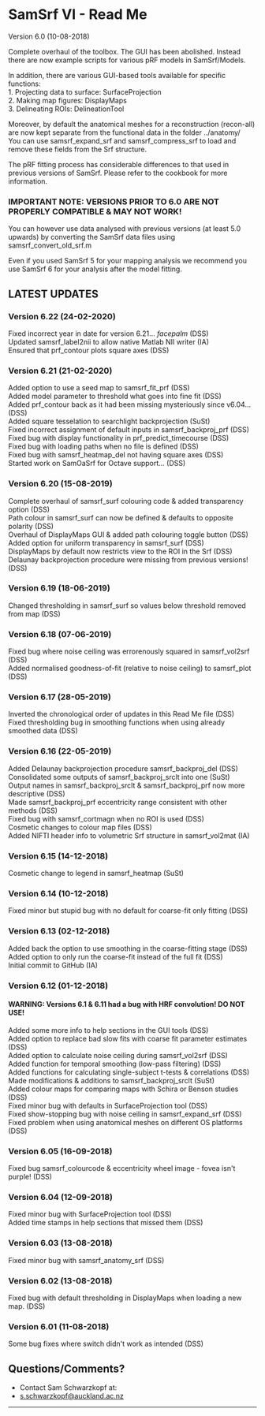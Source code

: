 # SamSrf VI - Read Me
Version 6.0 (10-08-2018)

Complete overhaul of the toolbox. The GUI has been abolished. Instead there are now example scripts for various pRF models in SamSrf/Models. 

In addition, there are various GUI-based tools available for specific functions:  
    1. Projecting data to surface:  SurfaceProjection  
    2. Making map figures:          DisplayMaps  
    3. Delineating ROIs:            DelineationTool  

Moreover, by default the anatomical meshes for a reconstruction (recon-all) are now kept separate from the functional data in the folder ../anatomy/  
You can use samsrf_expand_srf and samsrf_compress_srf to load and remove these fields from the Srf structure.  

The pRF fitting process has considerable differences to that used in previous versions of SamSrf. Please refer to the cookbook for more information.  

### IMPORTANT NOTE: VERSIONS PRIOR TO 6.0 ARE NOT PROPERLY COMPATIBLE & MAY NOT WORK!  

You can however use data analysed with previous versions (at least 5.0 upwards) by converting the SamSrf data files using samsrf_convert_old_srf.m  

Even if you used SamSrf 5 for your mapping analysis we recommend you use SamSrf 6 for your analysis after the model fitting.  

## LATEST UPDATES 

### Version 6.22 (24-02-2020)
Fixed incorrect year in date for version 6.21... *facepalm* (DSS)  
Updated samsrf_label2nii to allow native Matlab NII writer (IA)  
Ensured that prf_contour plots square axes (DSS)  

### Version 6.21 (21-02-2020)
Added option to use a seed map to samsrf_fit_prf (DSS)  
Added model parameter to threshold what goes into fine fit (DSS)  
Added prf_contour back as it had been missing mysteriously since v6.04... (DSS)  
Added square tesselation to searchlight backprojection (SuSt)  
Fixed incorrect assignment of default inputs in samsrf_backproj_prf (DSS)  
Fixed bug with display functionality in prf_predict_timecourse (DSS)  
Fixed bug with loading paths when no file is defined (DSS)  
Fixed bug with samsrf_heatmap_del not having square axes (DSS)  
Started work on SamOaSrf for Octave support... (DSS)  

### Version 6.20 (15-08-2019)
Complete overhaul of samsrf_surf colouring code & added transparency option (DSS)    
Path colour in samsrf_surf can now be defined & defaults to opposite polarity (DSS)    
Overhaul of DisplayMaps GUI & added path colouring toggle button (DSS)  
Added option for uniform transparency in samsrf_surf (DSS)  
DisplayMaps by default now restricts view to the ROI in the Srf (DSS)  
Delaunay backprojection procedure were missing from previous versions! (DSS)  

### Version 6.19 (18-06-2019)
Changed thresholding in samsrf_surf so values below threshold removed from map (DSS)  

### Version 6.18 (07-06-2019)
Fixed bug where noise ceiling was errorenously squared in samsrf_vol2srf (DSS)  
Added normalised goodness-of-fit (relative to noise ceiling) to samsrf_plot (DSS)  

### Version 6.17 (28-05-2019)
Inverted the chronological order of updates in this Read Me file (DSS)  
Fixed thresholding bug in smoothing functions when using already smoothed data (DSS)  

### Version 6.16 (22-05-2019) 
Added Delaunay backprojection procedure samsrf_backproj_del (DSS)  
Consolidated some outputs of samsrf_backproj_srclt into one (SuSt)  
Output names in samsrf_backproj_srclt & samsrf_backproj_prf now more descriptive (DSS)  
Made samsrf_backproj_prf eccentricity range consistent with other methods (DSS)  
Fixed bug with samsrf_cortmagn when no ROI is used (DSS)  
Cosmetic changes to colour map files (DSS)  
Added NIFTI header info to volumetric Srf structure in samsrf_vol2mat (IA)  

### Version 6.15 (14-12-2018)
Cosmetic change to legend in samsrf_heatmap (SuSt)  

### Version 6.14 (10-12-2018)  
Fixed minor but stupid bug with no default for coarse-fit only fitting (DSS)  

### Version 6.13 (02-12-2018)
Added back the option to use smoothing in the coarse-fitting stage (DSS)  
Added option to only run the coarse-fit instead of the full fit (DSS)  
Initial commit to GitHub (IA)  

### Version 6.12 (01-12-2018)
#### WARNING: Versions 6.1 & 6.11 had a bug with HRF convolution! DO NOT USE!  
Added some more info to help sections in the GUI tools (DSS)  
Added option to replace bad slow fits with coarse fit parameter estimates (DSS)  
Added option to calculate noise ceiling during samsrf_vol2srf (DSS)  
Added function for temporal smoothing (low-pass filtering) (DSS)  
Added functions for calculating single-subject t-tests & correlations (DSS)  
Made modifications & additions to samsrf_backproj_srclt (SuSt)  
Added colour maps for comparing maps with Schira or Benson studies (DSS)  
Fixed minor bug with defaults in SurfaceProjection tool (DSS)  
Fixed show-stopping bug with noise ceiling in samsrf_expand_srf (DSS)  
Fixed problem when using anatomical meshes on different OS platforms (DSS)  

### Version 6.05 (16-09-2018) 
Fixed bug samsrf_colourcode & eccentricity wheel image - fovea isn't purple! (DSS)  

### Version 6.04 (12-09-2018) 
Fixed minor bug with SurfaceProjection tool (DSS)  
Added time stamps in help sections that missed them (DSS)  

### Version 6.03 (13-08-2018)
Fixed minor bug with samsrf_anatomy_srf (DSS)  

### Version 6.02 (13-08-2018)
Fixed bug with default thresholding in DisplayMaps when loading a new map. (DSS)  

### Version 6.01 (11-08-2018)
Some bug fixes where switch didn't work as intended (DSS)  

## Questions/Comments?
* Contact Sam Schwarzkopf at:
* s.schwarzkopf@auckland.ac.nz

------
